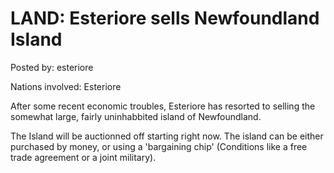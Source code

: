 # LAND: Esteriore sells Newfoundland Island

Posted by: esteriore

Nations involved: Esteriore

After some recent economic troubles, Esteriore has resorted to selling the somewhat large, fairly uninhabbited island of Newfoundland.

The Island will be auctionned off starting right now. The island can be either purchased by money, or using a 'bargaining chip' (Conditions like a free trade agreement or a joint military).